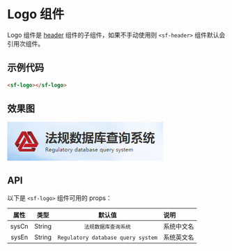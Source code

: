 # Logo 组件
Logo 组件是 [header](./header.html) 组件的子组件，如果不手动使用则 `<sf-header>` 组件默认会引用次组件。

## 示例代码

```html
<sf-logo></sf-logo>
```

## 效果图

![preview](./media/logo.png)

## API
以下是 `<sf-logo>` 组件可用的 props：

| 属性 | 类型 | 默认值 | 说明 |
| :---: | :---: | :---: | :--- |
| sysCn | String | `法规数据库查询系统` | 系统中文名 |
| sysEn | String | `Regulatory database query system` | 系统英文名 |